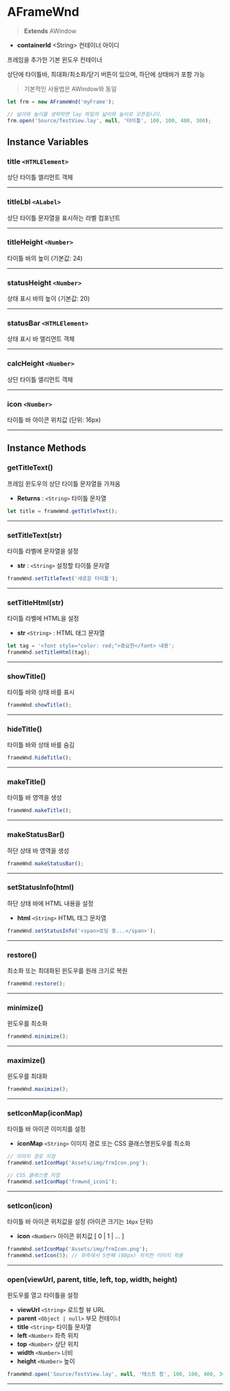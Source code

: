# AFrameWnd

> **Extends** AWindow

* **containerId** \<String> 컨테이너 아이디

프레임을 추가한 기본 윈도우 컨테이너

상단에 타이틀바, 최대화/최소화/닫기 버튼이 있으며, 하단에 상태바가 포함 가능

> 기본적인 사용법은 AWindow와 동일

```js
let frm = new AFrameWnd('myFrame');

// 넓이와 높이를 생략하면 lay 파일의 넓이와 높이로 오픈됩니다.
frm.open('Source/TestView.lay', null, '타이틀', 100, 100, 400, 300);
```

## Instance Variables

### **title** `<HTMLElement>`

상단 타이틀 엘리먼트 객체

***

### **titleLbl** `<ALabel>`

상단 타이틀 문자열을 표시하는 라벨 컴포넌트

***

### **titleHeight** `<Number>`

타이틀 바의 높이 (기본값: 24)

***

### **statusHeight** `<Number>`

상태 표시 바의 높이 (기본값: 20)

***

### **statusBar** `<HTMLElement>`

상태 표시 바 엘리먼트 객체

***

### **calcHeight** `<Number>`

상단 타이틀 엘리먼트 객체

***

### **icon** `<Number>`

타이틀 바 아이콘 위치값 (단위: 16px)

***



## Instance Methods

### getTitleText()

프레임 윈도우의 상단 타이틀 문자열을 가져옴

* **Returns** : `<String>` 타이틀 문자열

```js
let title = frameWnd.getTitleText();
```

***

### setTitleText(str)

타이틀 라벨에 문자열을 설정

* **str** : `<String>` 설정할 타이틀 문자열

```js
frameWnd.setTitleText('새로운 타이틀');
```

***

### setTitleHtml(str)

타이틀 라벨에 HTML을 설정

* **str** `<String>` : HTML 태그 문자열

```js
let tag = '<font style="color: red;">중요한</font> 내용'; 
frameWnd.setTitleHtml(tag);
```

***

### showTitle()

타이틀 바와 상태 바를 표시

```js
frameWnd.showTitle();
```

***

### hideTitle()

타이틀 바와 상태 바를 숨김

```js
frameWnd.hideTitle();
```

***

### makeTitle()

타이틀 바 영역을 생성

```js
frameWnd.makeTitle();
```

***

### makeStatusBar()

하단 상태 바 영역을 생성

```js
frameWnd.makeStatusBar();
```

***

### setStatusInfo(html)

하단 상태 바에 HTML 내용을 설정

* **html** `<String>` HTML 태그 문자열

```js
frameWnd.setStatusInfo('<span>로딩 중...</span>');
```

***

### restore()

최소화 또는 최대화된 윈도우를 원래 크기로 복원

```js
frameWnd.restore();
```

***

### minimize()

윈도우를 최소화

```js
frameWnd.minimize();
```

***

### maximize()

윈도우를 최대화

```js
frameWnd.maximize();
```

***

### setIconMap(iconMap)

타이틀 바 아이콘 이미지를 설정

* **iconMap** `<String>` 이미지 경로 또는 CSS 클래스명윈도우를 최소화

```js
// 이미지 경로 지정
frameWnd.setIconMap('Assets/img/frmIcon.png');

// CSS 클래스명 지정
frameWnd.setIconMap('frmwnd_icon1');
```

***

### setIcon(icon)

타이틀 바 아이콘 위치값을 설정 (아이콘 크기는 `16px` 단위)

* **icon** `<Number>` 아이콘 위치값 \[ 0 | 1 | ... ]

```js
frameWnd.setIconMap('Assets/img/frmIcon.png');
frameWnd.setIcon(5); // 좌측에서 5번째 (80px) 위치한 이미지 적용
```

***

### open(viewUrl, parent, title, left, top, width, height)

윈도우를 열고 타이틀을 설정

* **viewUrl** `<String>` 로드할 뷰 URL
* **parent** `<Object | null>` 부모 컨테이너
* **title** `<String>` 타이틀 문자열
* **left** `<Number>` 좌측 위치
* **top** `<Number>` 상단 위치
* **width** `<Number>` 너비
* **height** `<Number>` 높이

```js
frameWnd.open('Source/TestView.lay', null, '테스트 창', 100, 100, 400, 300);
```

***
